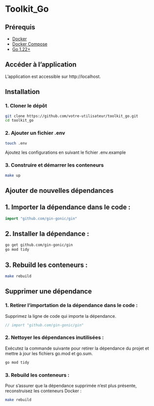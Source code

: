 # Toolkit_Go

## Prérequis

- [Docker](https://www.docker.com/get-started)
- [Docker Compose](https://docs.docker.com/compose/install/)
- [Go 1.22+](https://golang.org/dl/)

## Accéder à l’application

L’application est accessible sur http://localhost.

## Installation

### 1. Cloner le dépôt

```bash
git clone https://github.com/votre-utilisateur/toolkit_go.git
cd toolkit_go
```
### 2. Ajouter un fichier .env
```bash
touch .env 
```
Ajoutez les configurations en suivant le fichier .env.example

### 3. Construire et démarrer les conteneurs
```bash
make up
```

## Ajouter de nouvelles dépendances

## 	1.	Importer la dépendance dans le code :
```go
import "github.com/gin-gonic/gin"
```
## 	2.	Installer la dépendance :
```bash
go get github.com/gin-gonic/gin
go mod tidy
```

## 	3.	Rebuild les conteneurs :

```bash
make rebuild
```

## Supprimer une dépendance

### 1. Retirer l’importation de la dépendance dans le code :

Supprimez la ligne de code qui importe la dépendance.
```go
// import "github.com/gin-gonic/gin"
```

### 2. Nettoyer les dépendances inutilisées :

Exécutez la commande suivante pour retirer la dépendance du projet et mettre à jour les fichiers go.mod et go.sum.

```bash
go mod tidy
```

### 3. Rebuild les conteneurs :

Pour s’assurer que la dépendance supprimée n’est plus présente, reconstruisez les conteneurs Docker :

```bash
make rebuild
```